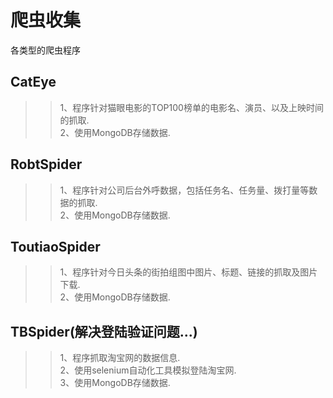 爬虫收集
====
各类型的爬虫程序<br>

CatEye
----
>>1、程序针对猫眼电影的TOP100榜单的电影名、演员、以及上映时间的抓取.<br>
>>2、使用MongoDB存储数据.<br>

RobtSpider
----
>>1、程序针对公司后台外呼数据，包括任务名、任务量、拨打量等数据的抓取.<br>
>>2、使用MongoDB存储数据.<br>

ToutiaoSpider
----
>>1、程序针对今日头条的街拍组图中图片、标题、链接的抓取及图片下载.<br>
>>2、使用MongoDB存储数据.<br>

TBSpider(解决登陆验证问题...)
----
>>1、程序抓取淘宝网的数据信息.<br>
>>2、使用selenium自动化工具模拟登陆淘宝网.<br>
>>3、使用MongoDB存储数据.<br>
